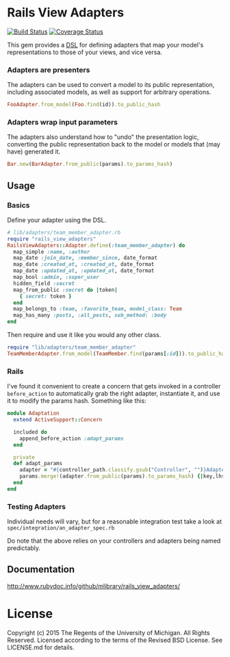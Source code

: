 # Rails View Adapters

[![Build Status](https://travis-ci.org/mlibrary/rails_view_adapters.svg?branch=master)](https://travis-ci.org/mlibrary/rails_view_adapters)
[![Coverage Status](https://coveralls.io/repos/github/mlibrary/rails_view_adapters/badge.svg?branch=master)](https://coveralls.io/github/mlibrary/rails_view_adapters?branch=master)

This gem provides a 
[DSL](http://www.rubydoc.info/github/mlibrary/rails_view_adapters/master/RailsViewAdapters/DefinitionProxy)
for defining adapters that map your model's 
representations to those of your views, and vice versa.  

### Adapters are presenters

The adapters can be used to convert a model to its public representation,
including associated models, as well as support for arbitrary operations.

```ruby
FooAdapter.from_model(Foo.find(id)).to_public_hash
```

### Adapters wrap input parameters

The adapters also understand how to "undo" the presentation logic,
converting the public representation back to the model or models 
that (may have) generated it.

```ruby
Bar.new(BarAdapter.from_public(params).to_params_hash)
```

## Usage

### Basics 

Define your adapter using the DSL.

```ruby
# lib/adapters/team_member_adapter.rb
require "rails_view_adapters"
RailsViewAdapters::Adapter.define(:team_member_adapter) do
  map_simple :name, :author
  map_date :join_date, :member_since, date_format
  map_date :created_at, :created_at, date_format
  map_date :updated_at, :updated_at, date_format
  map_bool :admin, :super_user
  hidden_field :secret
  map_from_public :secret do |token|
    { secret: token }
  end
  map_belongs_to :team, :favorite_team, model_class: Team
  map_has_many :posts, :all_posts, sub_method: :body
end
```

Then require and use it like you would any other class.

```ruby
require "lib/adapters/team_member_adapter"
TeamMemberAdapter.from_model(TeamMember.find(params[:id])).to_public_hash
```

### Rails

I've found it convenient to create a concern that gets invoked in a controller
`before_action` to automatically grab the right adapter, instantiate it, and use
it to modify the params hash.  Something like this:

```ruby
module Adaptation
  extend ActiveSupport::Concern

  included do
    append_before_action :adapt_params
  end

  private
  def adapt_params
    adapter = "#{controller_path.classify.gsub("Controller", "")}Adapter".constantize
    params.merge!(adapter.from_public(params).to_params_hash) {|key,lhs,rhs| rhs}
  end
end
```

### Testing Adapters

Individual needs will vary, but for a reasonable integration test take a look at 
`spec/integration/an_adapter_spec.rb`

Do note that the above relies on your controllers and adapters being named predictably.

## Documentation
http://www.rubydoc.info/github/mlibrary/rails_view_adapters/

# License

Copyright (c) 2015 The Regents of the University of Michigan.
All Rights Reserved.
Licensed according to the terms of the Revised BSD License.
See LICENSE.md for details.

